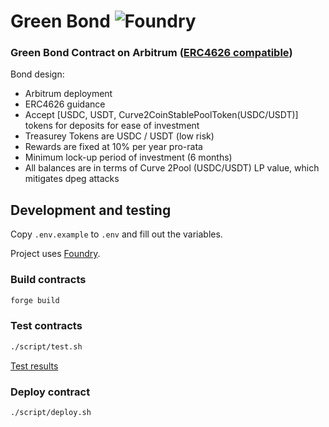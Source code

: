 # Green Bond ![Foundry](https://github.com/greenchaincapital/GreenBond/actions/workflows/test.yml/badge.svg?branch=main)

### Green Bond Contract on Arbitrum ([ERC4626 compatible](https://ethereum.org/en/developers/docs/standards/tokens/erc-4626/))

Bond design:
- Arbitrum deployment
- ERC4626 guidance
- Accept [USDC, USDT, Curve2CoinStablePoolToken(USDC/USDT)] tokens for deposits for ease of investment
- Treasurey Tokens are USDC / USDT (low risk)
- Rewards are fixed at 10% per year pro-rata
- Minimum lock-up period of investment (6 months)
- All balances are in terms of Curve 2Pool (USDC/USDT) LP value, which mitigates dpeg attacks

## Development and testing

Copy `.env.example` to `.env` and fill out the variables.

Project uses [Foundry](https://book.getfoundry.sh).

### Build contracts
```bash
forge build
```

### Test contracts
```bash
./script/test.sh
```

[Test results](./docs/test-results.md)

### Deploy contract
```bash
./script/deploy.sh
```